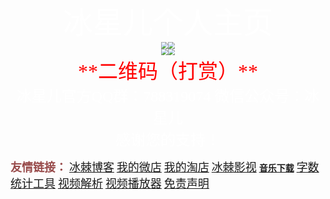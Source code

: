 <center><font face="黑体" size=7 color=#FFFFFF>冰星儿个人主页</font></center>



<center><img src="http://rippleicethorn.cn/icethornfiles/fuben/hb.jpg" style="zoom:67%;" /><img src="http://rippleicethorn.cn/icethornfiles/fuben/zfb.jpg" style="zoom:67%;" /></center>

<center><img src="http://rippleicethorn.cn/icethornfiles/fuben/wx.jpg" style="zoom:67%;" /><img src="http://rippleicethorn.cn/icethornfiles/fuben/qq.jpg" style="zoom:67%;" /></center>



<center><font face="华文琥珀" size=6 color=#FF0000>**二维码（打赏）**</font></center>

<center><font face="黑体" size=5 color=#FFFFFF>冰星儿官方QQ群：788319074 微信公众号：冰星儿 </font></center>
<center><font face="黑体" size=5 color=#FFFFFF>感谢您的支持！</font></center>

<font size=4 color=#984B4B>**友情链接：**</font>
[<font size=4>冰棘博客</font>](http://www.rippleicethorn.cn/icethornblog/)   [<font size=4>我的微店</font>](http://www.rippleicethorn.cn/mystores/Pictures/1.gif)   [<font size=4>我的淘店</font>](https://shop497879620.taobao.com/)   [<font size=4 >冰棘影视</font>](#)   [**音乐下载**](https://tool.liumingye.cn/music/)   [<font size=4 >字数统计工具</font>](http://www.rippleicethorn.cn/Etest.html)   [<font size=4>视频解析</font>](http://www.rippleicethorn.cn/videojx/index.html)   [<font size=4>视频播放器</font>](http://www.rippleicethorn.cn/videoplayer/?url=)   [<font size=4>免责声明</font>](http://www.rippleicethorn.cn/xieyi.html) 